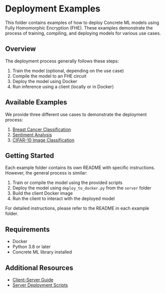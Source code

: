 # Deployment Examples

This folder contains examples of how to deploy Concrete ML models using Fully Homomorphic Encryption (FHE). These examples demonstrate the process of training, compiling, and deploying models for various use cases.

## Overview

The deployment process generally follows these steps:

1. Train the model (optional, depending on the use case)
2. Compile the model to an FHE circuit
3. Deploy the model using Docker
4. Run inference using a client (locally or in Docker)

## Available Examples

We provide three different use cases to demonstrate the deployment process:

1. [Breast Cancer Classification](./breast_cancer/README.md)
2. [Sentiment Analysis](./sentiment_analysis/README.md)
3. [CIFAR-10 Image Classification](./cifar/README.md)

## Getting Started

Each example folder contains its own README with specific instructions. However, the general process is similar:

1. Train or compile the model using the provided scripts
2. Deploy the model using `deploy_to_docker.py` from the `server` folder
3. Build the client Docker image
4. Run the client to interact with the deployed model

For detailed instructions, please refer to the README in each example folder.

## Requirements

- Docker
- Python 3.8 or later
- Concrete ML library installed

## Additional Resources

- [Client-Server Guide](../../docs/guides/client_server.md)
- [Server Deployment Scripts](./server/README.md)
